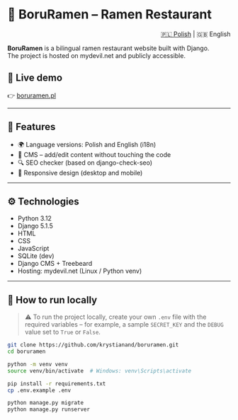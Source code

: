 # 🍜 BoruRamen – Ramen Restaurant

<p align="right">
<a href="README.md">🇵🇱 Polish</a> | 🇬🇧 English
</p>

**BoruRamen** is a bilingual ramen restaurant website built with Django.  
The project is hosted on mydevil.net and publicly accessible.

## 🔗 Live demo

👉 [boruramen.pl](https://boruramen.pl)

---

## 🧠 Features

- 🌍 Language versions: Polish and English (i18n)
- 🛒 CMS – add/edit content without touching the code
- 🔍 SEO checker (based on django-check-seo)
- 📱 Responsive design (desktop and mobile)

---

## ⚙️ Technologies

- Python 3.12
- Django 5.1.5
- HTML
- CSS
- JavaScript
- SQLite (dev)
- Django CMS + Treebeard
- Hosting: mydevil.net (Linux / Python venv)

---

## 🚀 How to run locally

> ⚠️ To run the project locally, create your own `.env` file with the required variables – for example, a sample `SECRET_KEY` and the `DEBUG` value set to `True` or `False`.

```bash
git clone https://github.com/krystianand/boruramen.git
cd boruramen

python -m venv venv
source venv/bin/activate  # Windows: venv\Scripts\activate

pip install -r requirements.txt
cp .env.example .env

python manage.py migrate
python manage.py runserver

